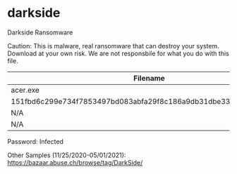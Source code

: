 # darkside
Darkside Ransomware

Caution: This is malware, real ransomware that can destroy your system. Download at your own risk. We are not responsbile for what you do with this file.

| Filename                                                     | MD5 Hash                         | SHA1 Hash                                | SHA256 Hash                                                  | VirusTotal                                                   |
| ------------------------------------------------------------ | -------------------------------- | ---------------------------------------- | ------------------------------------------------------------ | ------------------------------------------------------------ |
| acer.exe                                                     | 979692cd7fc638beea6e9d68c752f360 | c511ae4d80aaa281c610190aa13630de61ca714c | 0a0c225f0e5ee941a79f2b7701f1285e4975a2859eb4d025d96d9e366e81abb9 | https://www.virustotal.com/gui/file/0a0c225f0e5ee941a79f2b7701f1285e4975a2859eb4d025d96d9e366e81abb9/details |
| 151fbd6c299e734f7853497bd083abfa29f8c186a9db31dbe330ace2d35660d5 | 9d418ecc0f3bf45029263b0944236884 | eeb28144f39b275ee1ec008859e80f215710dc57 | 151fbd6c299e734f7853497bd083abfa29f8c186a9db31dbe330ace2d35660d5 | https://www.virustotal.com/gui/file/151fbd6c299e734f7853497bd083abfa29f8c186a9db31dbe330ace2d35660d5/detection |
| N/A                                                          | 04fde4340cc79cd9e61340d4c1e8ddfb | 88fc623483f7ffe57f986ed10789e6723083fcd8 | 8cfd28911878af048fb96b6cc0b9da770542576d5c2b20b193c3cfc4bde4d3bc | https://www.virustotal.com/gui/file/8cfd28911878af048fb96b6cc0b9da770542576d5c2b20b193c3cfc4bde4d3bc/details |
| N/A                                                          | f587adbd83ff3f4d2985453cd45c7ab1 | 2715340f82426f840cf7e460f53a36fc3aad52aa | 156335b95ba216456f1ac0894b7b9d6ad95404ac7df447940f21646ca0090673 | https://www.virustotal.com/gui/file/156335b95ba216456f1ac0894b7b9d6ad95404ac7df447940f21646ca0090673/detection |

Password: Infected

Other Samples (11/25/2020-05/01/2021): https://bazaar.abuse.ch/browse/tag/DarkSide/

